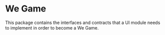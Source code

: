# We Game

This package contains the interfaces and contracts that a UI module needs to implement in order to become a We Game.



